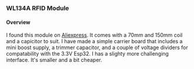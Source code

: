 ### WL134A RFID Module

#### Overview
I found this module on [Aliexpress](https://www.aliexpress.com/item/1005005527774729.html?spm=a2g0o.detail.pcDetailTopMoreOtherSeller.5.28f8USkxUSkxHo&gps-id=pcDetailTopMoreOtherSeller&scm=1007.40050.354490.0&scm_id=1007.40050.354490.0&scm-url=1007.40050.354490.0&pvid=1610bac3-e44d-44ca-a5d6-faea2dcb6218&_t=gps-id:pcDetailTopMoreOtherSeller,scm-url:1007.40050.354490.0,pvid:1610bac3-e44d-44ca-a5d6-faea2dcb6218,tpp_buckets:668%232846%238107%231934&pdp_npi=4%40dis%21AUD%2145.81%2138.49%21%21%2130.46%2125.59%21%402101ef7017204727855125053e5b6c%2112000033424318969%21rec%21AU%21136852735%21&utparam-url=scene%3ApcDetailTopMoreOtherSeller%7Cquery_from%3A).  It comes with a 70mm and 150mm coil and a capicitor to suit.  I have made a simple carrier board that includes a mini boost supply, a trimmer capacitor, and a couple of voltage dividers for compatability with the 3.3V Esp32.  I has a slighty more challenging interface.  It's smaller and a bit cheaper.
